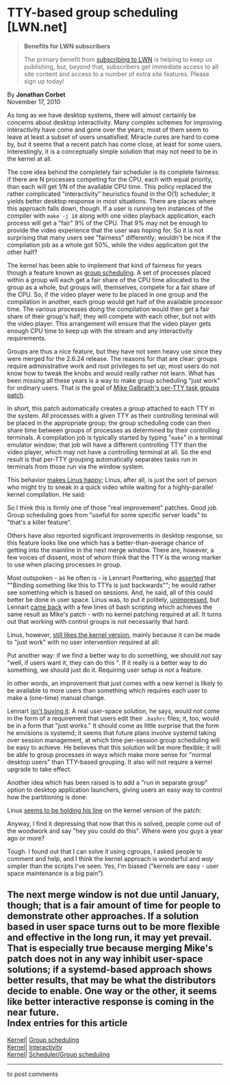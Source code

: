 # TTY-based group scheduling [LWN.net]

> **Benefits for LWN subscribers**
> 
> The primary benefit from [subscribing to LWN](/Promo/nst-nag5/subscribe) is helping to keep us publishing, but, beyond that, subscribers get immediate access to all site content and access to a number of extra site features. Please sign up today! 

By **Jonathan Corbet**  
November 17, 2010 

As long as we have desktop systems, there will almost certainly be concerns about desktop interactivity. Many complex schemes for improving interactivity have come and gone over the years; most of them seem to leave at least a subset of users unsatisfied. Miracle cures are hard to come by, but it seems that a recent patch has come close, at least for some users. Interestingly, it is a conceptually simple solution that may not need to be in the kernel at all. 

The core idea behind the completely fair scheduler is its complete fairness: if there are N processes competing for the CPU, each with equal priority, than each will get 1/N of the available CPU time. This policy replaced the rather complicated "interactivity" heuristics found in the O(1) scheduler; it yields better desktop response in most situations. There are places where this approach falls down, though. If a user is running ten instances of the compiler with `make -j 10` along with one video playback application, each process will get a "fair" 9% of the CPU. That 9% may not be enough to provide the video experience that the user was hoping for. So it is not surprising that many users see "fairness" differently; wouldn't be nice if the compilation job as a whole got 50%, while the video application got the other half? 

The kernel has been able to implement that kind of fairness for years though a feature known as [group scheduling](/Articles/240474/). A set of processes placed within a group will each get a fair share of the CPU time allocated to the group as a whole, but groups will, themselves, compete for a fair share of the CPU. So, if the video player were to be placed in one group and the compilation in another, each group would get half of the available processor time. The various processes doing the compilation would then get a fair share of their group's half; they will compete with each other, but not with the video player. This arrangement will ensure that the video player gets enough CPU time to keep up with the stream and any interactivity requirements. 

Groups are thus a nice feature, but they have not seen heavy use since they were merged for the 2.6.24 release. The reasons for that are clear: groups require administrative work and root privileges to set up; most users do not know how to tweak the knobs and would really rather not learn. What has been missing all these years is a way to make group scheduling "just work" for ordinary users. That is the goal of [Mike Galbraith's per-TTY task groups patch](/Articles/415742/). 

In short, this patch automatically creates a group attached to each TTY in the system. All processes with a given TTY as their controlling terminal will be placed in the appropriate group; the group scheduling code can then share time between groups of processes as determined by their controlling terminals. A compilation job is typically started by typing "`make`" in a terminal emulator window; that job will have a different controlling TTY than the video player, which may not have a controlling terminal at all. So the end result is that per-TTY grouping automatically separates tasks run in terminals from those run via the window system. 

This behavior [makes Linus happy](/Articles/415748/); Linus, after all, is just the sort of person who might try to sneak in a quick video while waiting for a highly-parallel kernel compilation. He said: 

So I think this is firmly one of those "real improvement" patches. Good job. Group scheduling goes from "useful for some specific server loads" to "that's a killer feature". 

Others have also reported significant improvements in desktop response, so this feature looks like one which has a better-than-average chance of getting into the mainline in the next merge window. There are, however, a few voices of dissent, most of whom think that the TTY is the wrong marker to use when placing processes in group. 

Most outspoken - as he often is - is Lennart Poettering, who [asserted](/Articles/415750/) that ""Binding something like this to TTYs is just backwards""; he would rather see something which is based on sessions. And, he said, all of this could better be done in user space. Linus was, to put it politely, [unimpressed](/Articles/415751/), but Lennart [came back](/Articles/415753/) with a few lines of bash scripting which achieves the same result as Mike's patch - with no kernel patching required at all. It turns out that working with control groups is not necessarily that hard. 

Linus, however, [still likes the kernel version](/Articles/415754/), mainly because it can be made to "just work" with no user intervention required at all: 

Put another way: if we find a better way to do something, we should _not_ say "well, if users want it, they can do this <technical thing here>". If it really is a better way to do something, we should just do it. Requiring user setup is _not_ a feature. 

In other words, an improvement that just comes with a new kernel is likely to be available to more users than something which requires each user to make a (one-time) manual change. 

Lennart [isn't buying it](/Articles/415756/). A real user-space solution, he says, would not come in the form of a requirement that users edit their `.bashrc` files; it, too, would be in a form that "just works." It should come as little surprise that the form he envisions is systemd; it seems that future plans involve systemd taking over session management, at which time per-session group scheduling will be easy to achieve. He believes that this solution will be more flexible; it will be able to group processes in ways which make more sense for "normal desktop users" than TTY-based grouping. It also will not require a kernel upgrade to take effect. 

Another idea which has been raised is to add a "run in separate group" option to desktop application launchers, giving users an easy way to control how the partitioning is done. 

Linus [seems to be holding his line](/Articles/415759/) on the kernel version of the patch: 

Anyway, I find it depressing that now that this is solved, people come out of the woodwork and say "hey you could do this". Where were you guys a year ago or more? 

Tough. I found out that I can solve it using cgroups, I asked people to comment and help, and I think the kernel approach is wonderful and _way_ simpler than the scripts I've seen. Yes, I'm biased ("kernels are easy - user space maintenance is a big pain"). 

The next merge window is not due until January, though; that is a fair amount of time for people to demonstrate other approaches. If a solution based in user space turns out to be more flexible and effective in the long run, it may yet prevail. That is especially true because merging Mike's patch does not in any way inhibit user-space solutions; if a systemd-based approach shows better results, that may be what the distributors decide to enable. One way or the other, it seems like better interactive response is coming in the near future.  
Index entries for this article  
---  
[Kernel](/Kernel/Index)| [Group scheduling](/Kernel/Index#Group_scheduling)  
[Kernel](/Kernel/Index)| [Interactivity](/Kernel/Index#Interactivity)  
[Kernel](/Kernel/Index)| [Scheduler/Group scheduling](/Kernel/Index#Scheduler-Group_scheduling)  
  


* * *

to post comments 
